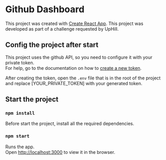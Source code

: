 # Github Dashboard

This project was created with [Create React App](https://github.com/facebook/create-react-app).
This project was developed as part of a challenge requested by UpHill.

## Config the project after start

This project uses the github API, so you need to configure it with your private token.\
For help, go to the documentation on how to [create a new token](https://docs.github.com/pt/authentication/keeping-your-account-and-data-secure/managing-your-personal-access-tokens#como-criar-um-fine-grained-personal-access-token).

After creating the token, open the `.env` file that is in the root of the project and replace [YOUR_PRIVATE_TOKEN] with your generated token.

## Start the project

### `npm install`

Before start the project, install all the required dependencies.

### `npm start`

Runs the app.\
Open [http://localhost:3000](http://localhost:3000) to view it in the browser.
